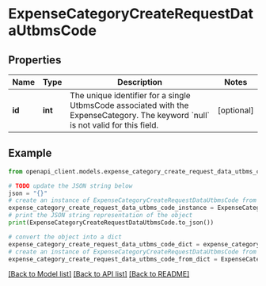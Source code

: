 # ExpenseCategoryCreateRequestDataUtbmsCode


## Properties

Name | Type | Description | Notes
------------ | ------------- | ------------- | -------------
**id** | **int** | The unique identifier for a single UtbmsCode associated with the ExpenseCategory. The keyword &#x60;null&#x60; is not valid for this field. | [optional] 

## Example

```python
from openapi_client.models.expense_category_create_request_data_utbms_code import ExpenseCategoryCreateRequestDataUtbmsCode

# TODO update the JSON string below
json = "{}"
# create an instance of ExpenseCategoryCreateRequestDataUtbmsCode from a JSON string
expense_category_create_request_data_utbms_code_instance = ExpenseCategoryCreateRequestDataUtbmsCode.from_json(json)
# print the JSON string representation of the object
print(ExpenseCategoryCreateRequestDataUtbmsCode.to_json())

# convert the object into a dict
expense_category_create_request_data_utbms_code_dict = expense_category_create_request_data_utbms_code_instance.to_dict()
# create an instance of ExpenseCategoryCreateRequestDataUtbmsCode from a dict
expense_category_create_request_data_utbms_code_from_dict = ExpenseCategoryCreateRequestDataUtbmsCode.from_dict(expense_category_create_request_data_utbms_code_dict)
```
[[Back to Model list]](../README.md#documentation-for-models) [[Back to API list]](../README.md#documentation-for-api-endpoints) [[Back to README]](../README.md)


